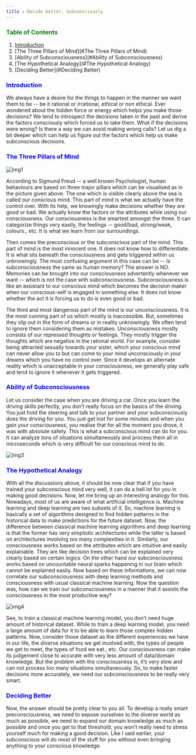 ```yaml
---
title : Decide better, Subconsciously
---
```


### <font color='green'>Table of Contents</font>
1. [Introduction](#Introduction)
2. [The Three Pillars of Mind](#The Three Pillars of Mind)
3. [Ability of Subconsciousness](#Ability of Subconsciousness)
4. [The Hypothetical Analogy](#The Hypothetical Analogy)
5. [Deciding Better](#Deciding Better)

### <font color='blue'>Introduction</font>
We always have a desire for the things to happen in the manner we want them to be -- be it rational or irrational, ethical or non ethical. Ever wondered about the hidden force or energy which helps you make those decisions? We tend to introspect the decisions taken in the past and derive the factors consciously which forced us to take them. What if the decisions were wrong? Is there a way we can avoid making wrong calls? Let us dig a bit deeper which can help us figure out the factors which help us make subconscious decisions.

### <font color='blue'> The Three Pillars of Mind</font>

![img1](https://www.bloggersideas.com/wp-content/uploads/2020/04/image1-1.jpg)

According to Sigmund Freud -- a well known Psychologist, human behaviours are based on three major pillars which can be visualised as in the picture given above.
The one which is visible clearly above the sea is called our conscious mind. This part of mind is what we actually have the control over. With its help, we knowingly make decisions whether they are good or bad. We actually know the factors or the attributes while using our consciousness. Our consciousness is the smartest amongst the three. It can categorize things very easily, the feelings -- good/bad, strong/weak, colours., etc. It is what we learn from our surroundings. 

Then comes the preconscious or the subconscious part of the mind. This part of mind is the most innocent one. It does not know how to differentiate. It is what sits beneath the consciousness and gets triggered within us unknowingly. The most confusing argument in this case can be -- Is subconsciousness the same as human memory? The answer is NO. Memories can be brought into our consciousness advertently whenever we want -- which is not the case with subconsciousness. Subconsciousness is like an assistant to our conscious mind which becomes the decision maker when our conscious-self is engaged in something else. It does not know whether the act it is forcing us to do is even good or bad. 

The third and most dangerous part of the mind is our unconsciousness. It is the most cunning part of us which mostly is inaccessible. But, sometimes they slip out in the form of dreams or in reality unknowingly. We often tend to ignore them considering them as mistakes. Unconsciousness mostly consists of our repressed thoughts or feelings. They mostly trigger the thoughts which are negative in the rational world. For example, consider being attracted sexually towards your sister, which your conscious mind can never allow you to but can come to your mind unconsciously in your dreams which you have no control over. Since it develops an alternate reality which is unacceptable in your consciousness, we generally play safe and tend to ignore it whenever it gets triggered. 

### <font color='blue'> Ability of Subconsciousness</font>
Let us consider the case when you are driving a car. Once you learn the driving skills perfectly, you don’t really focus on the basics of the driving. You just hold the steering and talk to your partner and your subconsciously does the driving for you. You just get lost for some minutes and when you gain your consciousness, you realise that for all the moment you drove, it was with absolute safety. This is what a subconscious mind can do for you. It can analyze tons of situations simultaneously and process them all in microseconds which is very difficult for our conscious mind to do.

![img3](https://previews.123rf.com/images/warrengoldswain/warrengoldswain1302/warrengoldswain130200022/17644748-businesswoman-driving-car-and-talking-on-cell-phone-concentrating-on-the-road.jpg)

### <font color='blue'> The Hypothetical Analogy</font>
With all the discussions above, it should be now clear that if you have trained your subconscious mind very well, it can do a hell lot for you in making good decisions. Now, let me bring up an interesting analogy for this. Nowadays, most of us are aware of what artificial intelligence is. Machine learning and deep learning are two subsets of it. So, machine learning is basically a set of algorithms designed to find hidden patterns in the historical data to make predictions for the future dataset. Now, the difference between classical machine learning algorithms and deep learning is that the former has very simplistic architectures while the latter is based on architectures involving too many complexities in it. Similarly, our consciousness works based on the attributes which are intuitive and easily explainable. They are like decision trees which can be explained very clearly based on certain logics. On the other hand our subconsciousness works based on uncountable neural sparks happening in our brain which cannot be explained easily. Now based on these informations, we can now correlate our subconsciousness with deep learning methods and consciousness with usual classical machine learning. Now the question was, how can we train our subconsciousness in a manner that it assists the consciousness in the most productive way?

![img4](https://miro.medium.com/max/1000/0*Zvw9j1qh01DLwRPj)

See, to train a classical machine learning model, you don’t need huge amount of historical dataset. While to train a deep learning model, you need a large amount of data for it to be able to learn those complex hidden patterns. Now, consider those dataset as the different experiences we have in our life, the diverse situations we get involved with, the types of people we get to meet, the types of food we eat., etc. Our consciousness can make its judgement close to accurate with very less amount of data/domain knowledge. But the problem with the consciousness is, it’s very slow and can not process too many situations simultaneously. So, to make faster decisions more accurately, we need our subconsciousness to be really very smart. 

### <font color='blue'> Deciding Better</font>
Now, the answer should be pretty clear to you all. To develop a really smart preconsciousness, we need to expose ourselves to the diverse world as much as possible, we need to expand our domain knowledge as much as possible and once you get to that threshold, you won’t really need to stress yourself much for making a good decision. Like I said earlier, your subconscious will do most of the stuff for you without even bringing anything to your conscious knowledge. 
